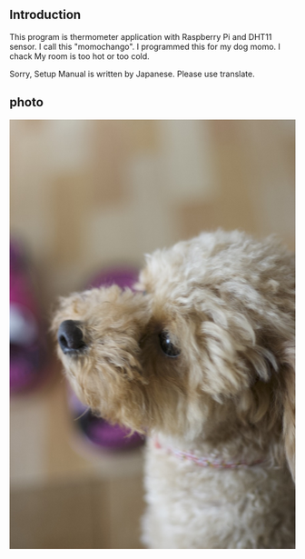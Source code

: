 ## Introduction
This program is thermometer application with Raspberry Pi and DHT11 sensor.
I call this "momochango".
I programmed this for my dog momo.
I chack My room is too hot or too cold.

Sorry, Setup Manual is written by Japanese.
Please use translate.

## photo
![](/docs/photo/momochan.jpg)
